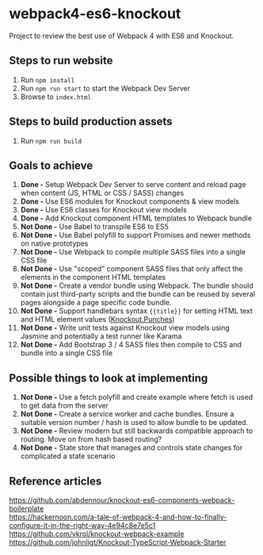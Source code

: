 # webpack4-es6-knockout
Project to review the best use of Webpack 4 with ES6 and Knockout.

## Steps to run website
1. Run `npm install`
2. Run `npm run start` to start the Webpack Dev Server
3. Browse to `index.html`

## Steps to build production assets
1. Run `npm run build`

## Goals to achieve
1. **Done -** Setup Webpack Dev Server to serve content and reload page when content (JS, HTML or CSS / SASS) changes
2. **Done -** Use ES6 modules for Knockout components & view models
3. **Done -** Use ES6 classes for Knockout view models
4. **Done -** Add Knockout component HTML templates to Webpack bundle
5. **Not Done -** Use Babel to transpile ES6 to ES5
6. **Not Done -** Use Babel polyfill to support Promises and newer methods on native prototypes
7. **Not Done -** Use Webpack to compile multiple SASS files into a single CSS file
8. **Not Done -** Use "scoped" component SASS files that only affect the elements in the component HTML templates
9. **Not Done -** Create a vendor bundle using Webpack. The bundle should contain just third-party scripts and the bundle can be reused by several pages alongside a page specific code bundle.
10. **Not Done -** Support handlebars syntax `{{title}}` for setting HTML text and HTML element values ([Knockout.Punches](http://mbest.github.io/knockout.punches/))
11. **Not Done -** Write unit tests against Knockout view models using Jasmine and potentially a test runner like Karama
12. **Not Done -** Add Bootstrap 3 / 4 SASS files then compile to CSS and bundle into a single CSS file


## Possible things to look at implementing
1. **Not Done -** Use a fetch polyfill and create example where fetch is used to get data from the server
2. **Not Done -** Create a service worker and cache bundles. Ensure a suitable version number / hash is used to allow bundle to be updated.
3. **Not Done -** Review modern but still backwards compatible approach to routing. Move on from hash based routing?
3. **Not Done -** State store that manages and controls state changes for complicated a state scenario


## Reference articles
https://github.com/abdennour/knockout-es6-components-webpack-boilerplate
<br />
https://hackernoon.com/a-tale-of-webpack-4-and-how-to-finally-configure-it-in-the-right-way-4e94c8e7e5c1
<br />
https://github.com/vkrol/knockout-webpack-example
<br />
https://github.com/johnligt/Knockout-TypeScript-Webpack-Starter